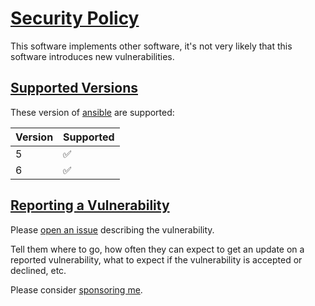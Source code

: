 # [Security Policy](#security-policy)

This software implements other software, it's not very likely that this software introduces new vulnerabilities.

## [Supported Versions](#supported-versions)

These version of [ansible](https://pypi.org/project/ansible/) are supported:

| Version | Supported          |
| ------- | ------------------ |
| 5       | :white_check_mark: |
| 6       | :white_check_mark: |

## [Reporting a Vulnerability](#reporting-a-vulnarability)

Please [open an issue](https://github.com/buluma/ansible-role-firewall/issues) describing the vulnerability.

Tell them where to go, how often they can expect to get an update on a
reported vulnerability, what to expect if the vulnerability is accepted or
declined, etc.

Please consider [sponsoring me](https://github.com/sponsors/buluma).
